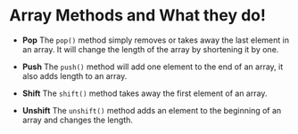 # Array Methods and What they do!

 - **Pop** The `pop()` method simply removes or takes away the last element in an array. It will change the length of the array by shortening it by one.

 - **Push** The `push()` method will add one element to the end of an array, it also adds length to an array.

 - **Shift** The `shift()` method takes away the first element of an array.

 - **Unshift** The `unshift()` method adds an element to the beginning of an array and changes the length.
